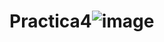 # Practica4![image](https://github.com/Maximiliano050105/Practica4/assets/151798870/f70e91a1-3b09-49cf-b456-f4cbc1bd99c0)

